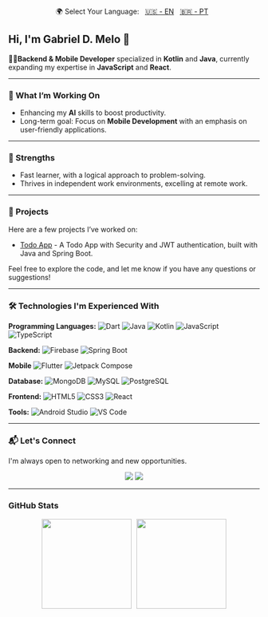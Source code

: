 <div align="center">
  <span>🌍 Select Your Language:</span>&nbsp;&nbsp;
  <a href="./README.md">🇺🇸 - EN</a>&nbsp;&nbsp;
  <a href="./README.pt.md">🇧🇷 - PT</a>&nbsp;&nbsp;
</div>

## Hi, I'm Gabriel D. Melo 👋

👨‍💻**Backend & Mobile Developer** specialized in **Kotlin** and **Java**, currently expanding my expertise in **JavaScript** and **React**.

---

### 🚀 What I’m Working On

- Enhancing my **AI** skills to boost productivity.
- Long-term goal: Focus on **Mobile Development** with an emphasis on user-friendly applications.

---

### 💪 Strengths

- Fast learner, with a logical approach to problem-solving.
- Thrives in independent work environments, excelling at remote work.

---

### 📂 Projects

Here are a few projects I’ve worked on:

- [Todo App](https://github.com/gabrielmelo-dev/todo) - A Todo App with Security and JWT authentication, built with Java and Spring Boot.
  
Feel free to explore the code, and let me know if you have any questions or suggestions!

---

### 🛠️ Technologies I'm Experienced With

**Programming Languages:**
![Dart](https://img.shields.io/badge/Dart-0175C2?style=for-the-badge&logo=dart&logoColor=white)
![Java](https://img.shields.io/badge/Java-ED8B00?style=for-the-badge&logo=java&logoColor=white)
![Kotlin](https://img.shields.io/badge/Kotlin-9B57E2?style=for-the-badge&logo=kotlin&logoColor=white)
![JavaScript](https://img.shields.io/badge/JavaScript-F7DF1E?style=for-the-badge&logo=javascript&logoColor=black)
![TypeScript](https://img.shields.io/badge/TypeScript-007ACC?style=for-the-badge&logo=typescript&logoColor=white)

**Backend:**
![Firebase](https://img.shields.io/badge/Firebase-FFCA28?style=for-the-badge&logo=firebase&logoColor=black)
![Spring Boot](https://img.shields.io/badge/Spring%20Boot-6DB33F?style=for-the-badge&logo=spring&logoColor=white)

**Mobile**
![Flutter](https://img.shields.io/badge/Flutter-02569B?style=for-the-badge&logo=flutter&logoColor=white)
![Jetpack Compose](https://img.shields.io/badge/Jetpack%20Compose-50C878?style=for-the-badge&logo=jetpackcompose&logoColor=white)

**Database:**
![MongoDB](https://img.shields.io/badge/MongoDB-47A248?style=for-the-badge&logo=mongodb&logoColor=white)
![MySQL](https://img.shields.io/badge/MySQL-4479A1?style=for-the-badge&logo=mysql&logoColor=white)
![PostgreSQL](https://img.shields.io/badge/PostgreSQL-336791?style=for-the-badge&logo=postgresql&logoColor=white)

**Frontend:**
![HTML5](https://img.shields.io/badge/HTML5-E34F26?style=for-the-badge&logo=html5&logoColor=white)
![CSS3](https://img.shields.io/badge/CSS3-1572B6?style=for-the-badge&logo=css3&logoColor=white)
![React](https://img.shields.io/badge/React-61DAFB?style=for-the-badge&logo=react&logoColor=black)

**Tools:**
![Android Studio](https://img.shields.io/badge/Android%20Studio-3DDC84?style=for-the-badge&logo=androidstudio&logoColor=white)
![VS Code](https://img.shields.io/badge/VS%20Code-007ACC?style=for-the-badge&logo=visualstudiocode&logoColor=white)

---

### 📬 Let's Connect

I'm always open to networking and new opportunities.

<div align="center" >
  <a href="https://www.linkedin.com/in/gabriel-davi-de-melo-3a0b55169/" target="_blank"><img src="https://img.shields.io/badge/-LinkedIn-%230077B5?style=for-the-badge&logo=linkedin&logoColor=white" target="_blank"></a>
  <a href = "mailto:g.melo.dev@gmail.com"><img src="https://img.shields.io/badge/-Email-%23333?style=for-the-badge&logo=gmail&logoColor=white" target="_blank"></a>
</div>

---

### GitHub Stats

<div align="center" style="display: flex; flex-wrap: wrap; justify-content: center; gap: 10px;">

  <picture>
    <source
      srcset="https://github-readme-stats.vercel.app/api?username=gabrielmelo-dev&show_icons=true&theme=dark"
      media="(prefers-color-scheme: dark)"
    />
    <source
      srcset="https://github-readme-stats.vercel.app/api?username=gabrielmelo-dev&show_icons=true"
      media="(prefers-color-scheme: light), (prefers-color-scheme: no-preference)"
    />
    <img height="180px" src="https://github-readme-stats.vercel.app/api?username=gabrielmelo-dev&show_icons=true" />
  </picture>

  <picture>
    <source
      srcset="https://github-readme-stats.vercel.app/api/top-langs/?username=gabrielmelo-dev&layout=compact&theme=dark"
      media="(prefers-color-scheme: dark)"
    />
    <source
      srcset="https://github-readme-stats.vercel.app/api/top-langs/?username=gabrielmelo-dev&layout=compact"
      media="(prefers-color-scheme: light), (prefers-color-scheme: no-preference)"
    />
    <img height="180px" src="https://github-readme-stats.vercel.app/api/top-langs/?username=gabrielmelo-dev&layout=compact" />
  </picture>

</div>
